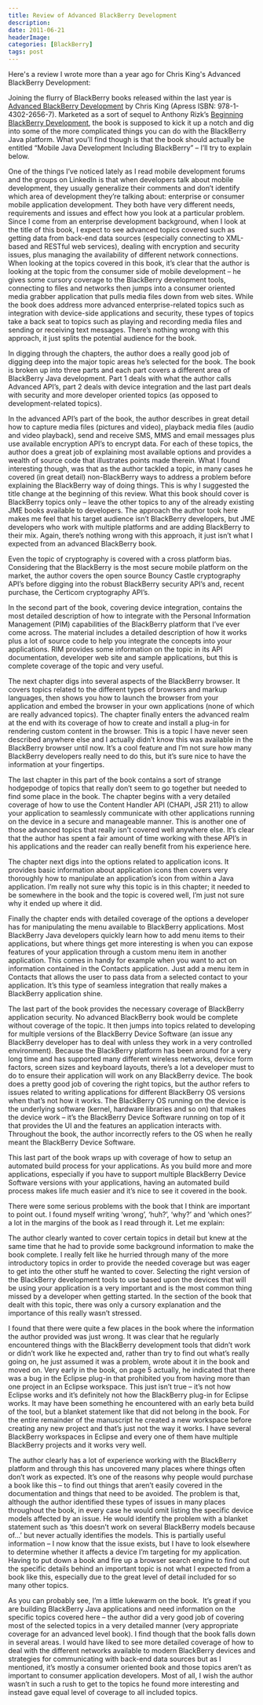 ```yaml
---
title: Review of Advanced BlackBerry Development
description: 
date: 2011-06-21
headerImage: 
categories: [BlackBerry]
tags: post
---
```


Here's a review I wrote more than a year ago for Chris King's Advanced BlackBerry Development:

Joining the flurry of BlackBerry books released within the last year is [Advanced BlackBerry Development](http://www.amazon.com/gp/product/1430226560/ref=as_li_ss_tl?ie=UTF8&tag=mcnsof-20&linkCode=as2&camp=217145&creative=399369&creativeASIN=1430226560) by Chris King (Apress ISBN: 978-1-4302-2656-7). Marketed as a sort of sequel to Anthony Rizk’s [Beginning BlackBerry Development](http://www.amazon.com/gp/product/1430272252/ref=as_li_ss_tl?ie=UTF8&tag=mcnsof-20&linkCode=as2&camp=217145&creative=399369&creativeASIN=1430272252), the book is supposed to kick it up a notch and dig into some of the more complicated things you can do with the BlackBerry Java platform. What you’ll find though is that the book should actually be entitled “Mobile Java Development Including BlackBerry” – I’ll try to explain below.

One of the things I’ve noticed lately as I read mobile development forums and the groups on LinkedIn is that when developers talk about mobile development, they usually generalize their comments and don’t identify which area of development they’re talking about: enterprise or consumer mobile application development. They both have very different needs, requirements and issues and effect how you look at a particular problem. Since I come from an enterprise development background, when I look at the title of this book, I expect to see advanced topics covered such as getting data from back-end data sources (especially connecting to XML-based and RESTful web services), dealing with encryption and security issues, plus managing the availability of different network connections. When looking at the topics covered in this book, it’s clear that the author is looking at the topic from the consumer side of mobile development – he gives some cursory coverage to the BlackBerry development tools, connecting to files and networks then jumps into a consumer oriented media grabber application that pulls media files down from web sites. While the book does address more advanced enterprise-related topics such as integration with device-side applications and security, these types of topics take a back seat to topics such as playing and recording media files and sending or receiving text messages. There’s nothing wrong with this approach, it just splits the potential audience for the book.

In digging through the chapters, the author does a really good job of digging deep into the major topic areas he’s selected for the book. The book is broken up into three parts and each part covers a different area of BlackBerry Java development. Part 1 deals with what the author calls Advanced API’s, part 2 deals with device integration and the last part deals with security and more developer oriented topics (as opposed to development-related topics).

In the advanced API’s part of the book, the author describes in great detail how to capture media files (pictures and video), playback media files (audio and video playback), send and receive SMS, MMS and email messages plus use available encryption API’s to encrypt data. For each of these topics, the author does a great job of explaining most available options and provides a wealth of source code that illustrates points made therein. What I found interesting though, was that as the author tackled a topic, in many cases he covered (in great detail) non-BlackBerry ways to address a problem before explaining the BlackBerry way of doing things. This is why I suggested the title change at the beginning of this review. What this book should cover is BlackBerry topics only – leave the other topics to any of the already existing JME books available to developers. The approach the author took here makes me feel that his target audience isn’t BlackBerry developers, but JME developers who work with multiple platforms and are adding BlackBerry to their mix. Again, there’s nothing wrong with this approach, it just isn’t what I expected from an advanced BlackBerry book.

Even the topic of cryptography is covered with a cross platform bias. Considering that the BlackBerry is the most secure mobile platform on the market, the author covers the open source Bouncy Castle cryptography API’s before digging into the robust BlackBerry security API’s and, recent purchase, the Certicom cryptography API’s.

In the second part of the book, covering device integration, contains the most detailed description of how to integrate with the Personal Information Management (PIM) capabilities of the BlackBerry platform that I’ve ever come across. The material includes a detailed description of how it works plus a lot of source code to help you integrate the concepts into your applications. RIM provides some information on the topic in its API documentation, developer web site and sample applications, but this is complete coverage of the topic and very useful.

The next chapter digs into several aspects of the BlackBerry browser. It covers topics related to the different types of browsers and markup languages, then shows you how to launch the browser from your application and embed the browser in your own applications (none of which are really advanced topics). The chapter finally enters the advanced realm at the end with its coverage of how to create and install a plug-in for rendering custom content in the browser. This is a topic I have never seen described anywhere else and I actually didn’t know this was available in the BlackBerry browser until now. It’s a cool feature and I’m not sure how many BlackBerry developers really need to do this, but it’s sure nice to have the information at your fingertips.

The last chapter in this part of the book contains a sort of strange hodgepodge of topics that really don’t seem to go together but needed to find some place in the book. The chapter begins with a very detailed coverage of how to use the Content Handler API (CHAPI, JSR 211) to allow your application to seamlessly communicate with other applications running on the device in a secure and manageable manner. This is another one of those advanced topics that really isn’t covered well anywhere else. It’s clear that the author has spent a fair amount of time working with these API’s in his applications and the reader can really benefit from his experience here.

The chapter next digs into the options related to application icons. It provides basic information about application icons then covers very thoroughly how to manipulate an application’s icon from within a Java application. I’m really not sure why this topic is in this chapter; it needed to be somewhere in the book and the topic is covered well, I’m just not sure why it ended up where it did.

Finally the chapter ends with detailed coverage of the options a developer has for manipulating the menu available to BlackBerry applications. Most BlackBerry Java developers quickly learn how to add menu items to their applications, but where things get more interesting is when you can expose features of your application through a custom menu item in another application. This comes in handy for example when you want to act on information contained in the Contacts application. Just add a menu item in Contacts that allows the user to pass data from a selected contact to your application. It’s this type of seamless integration that really makes a BlackBerry application shine.

The last part of the book provides the necessary coverage of BlackBerry application security. No advanced BlackBerry book would be complete without coverage of the topic. It then jumps into topics related to developing for multiple versions of the BlackBerry Device Software (an issue any BlackBerry developer has to deal with unless they work in a very controlled environment). Because the BlackBerry platform has been around for a very long time and has supported many different wireless networks, device form factors, screen sizes and keyboard layouts, there’s a lot a developer must to do to ensure their application will work on any BlackBerry device. The book does a pretty good job of covering the right topics, but the author refers to issues related to writing applications for different BlackBerry OS versions when that’s not how it works. The BlackBerry OS running on the device is the underlying software (kernel, hardware libraries and so on) that makes the device work – it’s the BlackBerry Device Software running on top of it that provides the UI and the features an application interacts with. Throughout the book, the author incorrectly refers to the OS when he really meant the BlackBerry Device Software.

This last part of the book wraps up with coverage of how to setup an automated build process for your applications. As you build more and more applications, especially if you have to support multiple BlackBerry Device Software versions with your applications, having an automated build process makes life much easier and it’s nice to see it covered in the book. 

There were some serious problems with the book that I think are important to point out. I found myself writing ‘wrong’, ‘huh?’, ‘why?’ and ‘which ones?’ a lot in the margins of the book as I read through it. Let me explain:

The author clearly wanted to cover certain topics in detail but knew at the same time that he had to provide some background information to make the book complete. I really felt like he hurried through many of the more introductory topics in order to provide the needed coverage but was eager to get into the other stuff he wanted to cover. Selecting the right version of the BlackBerry development tools to use based upon the devices that will be using your application is a very important and is the most common thing missed by a developer when getting started. In the section of the book that dealt with this topic, there was only a cursory explanation and the importance of this really wasn’t stressed.

I found that there were quite a few places in the book where the information the author provided was just wrong. It was clear that he regularly encountered things with the BlackBerry development tools that didn’t work or didn’t work like he expected and, rather than try to find out what’s really going on, he just assumed it was a problem, wrote about it in the book and moved on. Very early in the book, on page 5 actually, he indicated that there was a bug in the Eclipse plug-in that prohibited you from having more than one project in an Eclipse workspace. This just isn’t true – it’s not how Eclipse works and it’s definitely not how the BlackBerry plug-in for Eclipse works. It may have been something he encountered with an early beta build of the tool, but a blanket statement like that did not belong in the book. For the entire remainder of the manuscript he created a new workspace before creating any new project and that’s just not the way it works. I have several BlackBerry workspaces in Eclipse and every one of them have multiple BlackBerry projects and it works very well.

The author clearly has a lot of experience working with the BlackBerry platform and through this has uncovered many places where things often don’t work as expected. It’s one of the reasons why people would purchase a book like this – to find out things that aren’t easily covered in the documentation and things that need to be avoided. The problem is that, although the author identified these types of issues in many places throughout the book, in every case he would omit listing the specific device models affected by an issue. He would identify the problem with a blanket statement such as ‘this doesn’t work on several BlackBerry models because of…’ but never actually identifies the models. This is partially useful information – I now know that the issue exists, but I have to look elsewhere to determine whether it affects a device I’m targeting for my application. Having to put down a book and fire up a browser search engine to find out the specific details behind an important topic is not what I expected from a book like this, especially due to the great level of detail included for so many other topics.

As you can probably see, I’m a little lukewarm on the book.  It’s great if you are building BlackBerry Java applications and need information on the specific topics covered here – the author did a very good job of covering most of the selected topics in a very detailed manner (very appropriate coverage for an advanced level book). I find though that the book falls down in several areas. I would have liked to see more detailed coverage of how to deal with the different networks available to modern BlackBerry devices and strategies for communicating with back-end data sources but as I mentioned, it’s mostly a consumer oriented book and those topics aren’t as important to consumer application developers. Most of all, I wish the author wasn’t in such a rush to get to the topics he found more interesting and instead gave equal level of coverage to all included topics.